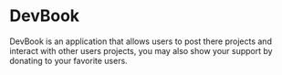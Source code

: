 # DevBook
DevBook is an application that allows users to post there projects and interact with other users projects, you may also show your support by donating to your favorite users.
